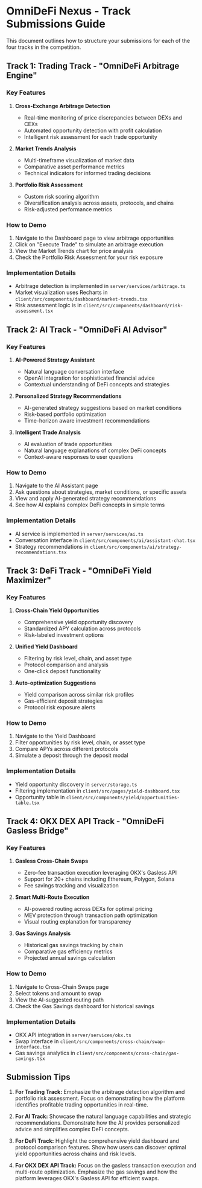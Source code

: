 # OmniDeFi Nexus - Track Submissions Guide

This document outlines how to structure your submissions for each of the four tracks in the competition.

## Track 1: Trading Track - "OmniDeFi Arbitrage Engine"

### Key Features
1. **Cross-Exchange Arbitrage Detection**
   - Real-time monitoring of price discrepancies between DEXs and CEXs
   - Automated opportunity detection with profit calculation
   - Intelligent risk assessment for each trade opportunity

2. **Market Trends Analysis**
   - Multi-timeframe visualization of market data
   - Comparative asset performance metrics
   - Technical indicators for informed trading decisions

3. **Portfolio Risk Assessment**
   - Custom risk scoring algorithm
   - Diversification analysis across assets, protocols, and chains
   - Risk-adjusted performance metrics

### How to Demo
1. Navigate to the Dashboard page to view arbitrage opportunities
2. Click on "Execute Trade" to simulate an arbitrage execution
3. View the Market Trends chart for price analysis
4. Check the Portfolio Risk Assessment for your risk exposure

### Implementation Details
- Arbitrage detection is implemented in `server/services/arbitrage.ts`
- Market visualization uses Recharts in `client/src/components/dashboard/market-trends.tsx`
- Risk assessment logic is in `client/src/components/dashboard/risk-assessment.tsx`

## Track 2: AI Track - "OmniDeFi AI Advisor"

### Key Features
1. **AI-Powered Strategy Assistant**
   - Natural language conversation interface
   - OpenAI integration for sophisticated financial advice
   - Contextual understanding of DeFi concepts and strategies

2. **Personalized Strategy Recommendations**
   - AI-generated strategy suggestions based on market conditions
   - Risk-based portfolio optimization
   - Time-horizon aware investment recommendations

3. **Intelligent Trade Analysis**
   - AI evaluation of trade opportunities
   - Natural language explanations of complex DeFi concepts
   - Context-aware responses to user questions

### How to Demo
1. Navigate to the AI Assistant page
2. Ask questions about strategies, market conditions, or specific assets
3. View and apply AI-generated strategy recommendations
4. See how AI explains complex DeFi concepts in simple terms

### Implementation Details
- AI service is implemented in `server/services/ai.ts`
- Conversation interface in `client/src/components/ai/assistant-chat.tsx`
- Strategy recommendations in `client/src/components/ai/strategy-recommendations.tsx`

## Track 3: DeFi Track - "OmniDeFi Yield Maximizer"

### Key Features
1. **Cross-Chain Yield Opportunities**
   - Comprehensive yield opportunity discovery
   - Standardized APY calculation across protocols
   - Risk-labeled investment options

2. **Unified Yield Dashboard**
   - Filtering by risk level, chain, and asset type
   - Protocol comparison and analysis
   - One-click deposit functionality

3. **Auto-optimization Suggestions**
   - Yield comparison across similar risk profiles
   - Gas-efficient deposit strategies
   - Protocol risk exposure alerts

### How to Demo
1. Navigate to the Yield Dashboard
2. Filter opportunities by risk level, chain, or asset type
3. Compare APYs across different protocols
4. Simulate a deposit through the deposit modal

### Implementation Details
- Yield opportunity discovery in `server/storage.ts`
- Filtering implementation in `client/src/pages/yield-dashboard.tsx`
- Opportunity table in `client/src/components/yield/opportunities-table.tsx`

## Track 4: OKX DEX API Track - "OmniDeFi Gasless Bridge"

### Key Features
1. **Gasless Cross-Chain Swaps**
   - Zero-fee transaction execution leveraging OKX's Gasless API
   - Support for 20+ chains including Ethereum, Polygon, Solana
   - Fee savings tracking and visualization

2. **Smart Multi-Route Execution**
   - AI-powered routing across DEXs for optimal pricing
   - MEV protection through transaction path optimization
   - Visual routing explanation for transparency

3. **Gas Savings Analysis**
   - Historical gas savings tracking by chain
   - Comparative gas efficiency metrics
   - Projected annual savings calculation

### How to Demo
1. Navigate to Cross-Chain Swaps page
2. Select tokens and amount to swap
3. View the AI-suggested routing path
4. Check the Gas Savings dashboard for historical savings

### Implementation Details
- OKX API integration in `server/services/okx.ts`
- Swap interface in `client/src/components/cross-chain/swap-interface.tsx`
- Gas savings analytics in `client/src/components/cross-chain/gas-savings.tsx`

## Submission Tips

1. **For Trading Track:**
   Emphasize the arbitrage detection algorithm and portfolio risk assessment. Focus on demonstrating how the platform identifies profitable trading opportunities in real-time.

2. **For AI Track:**
   Showcase the natural language capabilities and strategic recommendations. Demonstrate how the AI provides personalized advice and simplifies complex DeFi concepts.

3. **For DeFi Track:**
   Highlight the comprehensive yield dashboard and protocol comparison features. Show how users can discover optimal yield opportunities across chains and risk levels.

4. **For OKX DEX API Track:**
   Focus on the gasless transaction execution and multi-route optimization. Emphasize the gas savings and how the platform leverages OKX's Gasless API for efficient swaps.